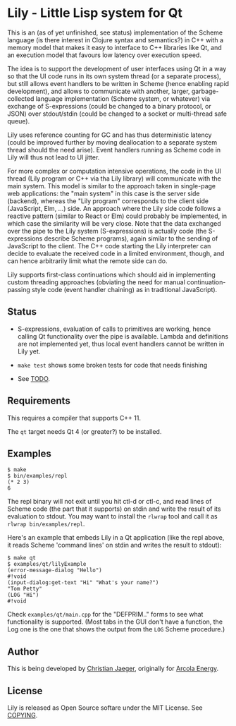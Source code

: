 # Lily - Little Lisp system for Qt

This is an (as of yet unfinished, see status) implementation of the
Scheme language (is there interest in Clojure syntax and semantics?) 
in C++ with a memory model that makes it easy to interface to C++
libraries like Qt, and an execution model that favours low latency
over execution speed.

The idea is to support the development of user interfaces using Qt in
a way so that the UI code runs in its own system thread (or a separate
process), but still allows event handlers to be written in Scheme
(hence enabling rapid development), and allows to communicate with
another, larger, garbage-collected language implementation (Scheme
system, or whatever) via exchange of S-expressions (could be changed
to a binary protocol, or JSON) over stdout/stdin (could be changed to
a socket or multi-thread safe queue).

Lily uses reference counting for GC and has thus deterministic latency
(could be improved further by moving deallocation to a separate system
thread should the need arise). Event handlers running as Scheme code
in Lily will thus not lead to UI jitter.

For more complex or computation intensive operations, the code in the
UI thread (Lily program or C++ via tha Lily library) will communicate
with the main system. This model is similar to the approach taken in
single-page web applications: the "main system" in this case is the
server side (backend), whereas the "Lily program" corresponds to the
client side (JavaScript, Elm, ...) side. An approach where the Lily
side code follows a reactive pattern (similar to React or Elm) could
probably be implemented, in which case the similarity will be very
close. Note that the data exchanged over the pipe to the Lily system
(S-expressions) is actually code (the S-expressions describe Scheme
programs), again similar to the sending of JavaScript to the
client. The C++ code starting the Lily interpreter can decide to
evaluate the received code in a limited environment, though, and can
hence arbitrarily limit what the remote side can do.

Lily supports first-class continuations which should aid in
implementing custom threading approaches (obviating the need for
manual continuation-passing style code (event handler chaining) as in
traditional JavaScript).


## Status

- S-expressions, evaluation of calls to primitives are working, hence
  calling Qt functionality over the pipe is available. Lambda and
  definitions are not implemented yet, thus local event handlers
  cannot be written in Lily yet.

- `make test` shows some broken tests for code that needs finishing

- See [TODO](TODO.md).


## Requirements

This requires a compiler that supports C++ 11.

The `qt` target needs Qt 4 (or greater?) to be installed.


## Examples

    $ make
    $ bin/examples/repl
    (* 2 3) 
    6

The repl binary will not exit until you hit ctl-d or ctl-c, and read
lines of Scheme code (the part that it supports) on stdin and write
the result of its evaluation to stdout.  You may want to install the
`rlwrap` tool and call it as `rlwrap bin/examples/repl`.

Here's an example that embeds Lily in a Qt application (like the repl
above, it reads Scheme 'command lines' on stdin and writes the result
to stdout):

    $ make qt
    $ examples/qt/lilyExample
    (error-message-dialog "Hello")
    #!void
    (input-dialog:get-text "Hi" "What's your name?")
    "Tom Petty"
    (LOG "Hi")
    #!void

Check `examples/qt/main.cpp` for the "DEFPRIM.." forms to see what
functionality is supported. (Most tabs in the GUI don't have a
function, the Log one is the one that shows the output from the `LOG`
Scheme procedure.)


## Author

This is being developed by [Christian
Jaeger](http://christianjaeger.ch), originally for [Arcola
Energy](https://www.arcolaenergy.com/).


## License

Lily is released as Open Source softare under the MIT License. See
[COPYING](COPYING.md).

